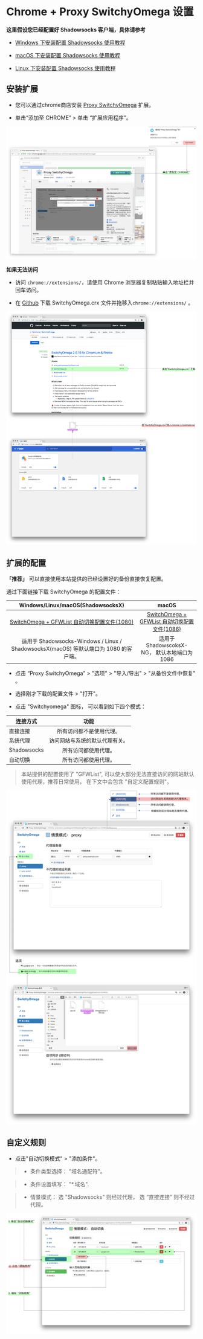 # Chrome + Proxy SwitchyOmega 设置

**这里假设您已经配置好 Shadowsocks 客户端，具体请参考**

* [Windows 下安装配置 Shadowsocks 使用教程](2-windows-setup-guide-cn.md)

* [macOS 下安装配置 Shadowsocks 使用教程](3-macos-setup-guide-cn.md)

* [Linux 下安装配置 Shadowsocks 使用教程](6-linux-setup-guide-cn.md)

## 安装扩展

* 您可以通过chrome商店安装 [Proxy SwitchyOmega](https://chrome.google.com/webstore/detail/padekgcemlokbadohgkifijomclgjgif) 扩展。

* 单击“添加至 CHROME” >  单击 “扩展应用程序”。

 ![安装到chrome](files/images/bro-chromeinstall.png)

**如果无法访问**

* 访问 `chrome://extensions/`，请使用 Chrome 浏览器复制粘贴输入地址栏并回车访问。

* 在 [Github](https://github.com/FelisCatus/SwitchyOmega/releases) 下载 SwitchyOmega.crx 文件并拖移入`chrome://extensions/` 。

![使用Guthub](files/images/bro-chrome-useGithub.png)

## 扩展的配置

**「推荐」** 可以直接使用本站提供的已经设置好的备份直接恢复配置。

通过下面链接下载 SwitchyOmega 的配置文件：

|Windows/Linux/macOS(ShadowsocksX)|macOS|
|:--------:|:--------:|
|[SwitchOmega + GFWList 自动切换配置文件(1080)](https://secure.shadowsocks.nu/dl.php?type=d&id=74)|[SwitchOmega + GFWList 自动切换配置文件(1086)](https://secure.shadowsocks.nu/dl.php?type=d&id=75)|
|适用于 Shadowsocks-Windows / Linux / ShadowsocksX(macOS) 等默认端口为 1080 的客户端。|适用于ShadowscoksX-NG， 默认本地端口为 1086|

* 点击 “Proxy SwitchyOmega” > "选项" > "导入/导出" > "从备份文件中恢复" 。

* 选择刚才下载的配置文件 > "打开"。
* 点击 "Switchyomega" 图标， 可以看到如下四个模式：


|连接方式|功能|
|--------|:--------:|
|直接连接|所有访问都不是使用代理。|
|系统代理|访问网站与系统的默认代理有关。|
|Shadowsocks|所有访问都使用代理。|
|自动切换|所有访问都使用代理。|


> 本站提供的配置使用了 "GFWList", 可以使大部分无法直接访问的网站默认使用代理，推荐日常使用， 在下文中会包含 "自定义配置规则"。

 ![从备份文件中恢复](files/images/bro-switchyomega.png)

## 自定义规则

* 点击"自动切换模式" > "添加条件"。

>* 条件类型选择： "域名通配符"。

>* 条件设置填写： "*.域名".

>* 情景模式： 选 "Shadowsocks" 则经过代理， 选 “直接连接” 则不经过代理。

![自定义规则](files/images/bro-swocustomize.png)
